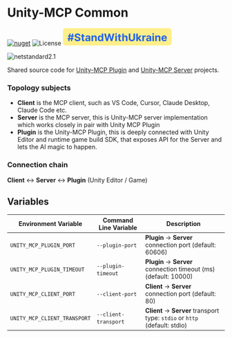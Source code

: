 
# Unity-MCP Common

[![nuget](https://img.shields.io/nuget/v/com.IvanMurzak.Unity.MCP.Common)](https://www.nuget.org/packages/com.IvanMurzak.Unity.MCP.Common/) ![License](https://img.shields.io/github/license/IvanMurzak/Unity-MCP) [![Stand With Ukraine](https://raw.githubusercontent.com/vshymanskyy/StandWithUkraine/main/badges/StandWithUkraine.svg)](https://stand-with-ukraine.pp.ua)

![netstandard2.1](https://img.shields.io/badge/.NET-netstandard2.1-blue?logoColor=white)

Shared source code for [Unity-MCP Plugin](https://github.com/IvanMurzak/Unity-MCP) and [Unity-MCP Server](https://github.com/IvanMurzak/Unity-MCP) projects.

### Topology subjects

- **Client** is the MCP client, such as VS Code, Cursor, Claude Desktop, Claude Code etc.
- **Server** is the MCP server, this is Unity-MCP server implementation which works closely in pair with Unity MCP Plugin
- **Plugin** is the Unity-MCP Plugin, this is deeply connected with Unity Editor and runtime game build SDK, that exposes API for the Server and lets the AI magic to happen.

### Connection chain

**Client** <-> **Server** <-> **Plugin** (Unity Editor / Game)

## Variables

| Environment Variable        | Command Line Variable | Description                                                                 |
|-----------------------------|-----------------------|-----------------------------------------------------------------------------|
| `UNITY_MCP_PLUGIN_PORT`     | `--plugin-port`       | **Plugin** -> **Server** connection port (default: 60606)                   |
| `UNITY_MCP_PLUGIN_TIMEOUT`  | `--plugin-timeout`    | **Plugin** -> **Server** connection timeout (ms) (default: 10000)           |
| `UNITY_MCP_CLIENT_PORT`     | `--client-port`       | **Client** -> **Server** connection port (default: 80)                      |
| `UNITY_MCP_CLIENT_TRANSPORT`| `--client-transport`  | **Client** -> **Server** transport type: `stdio` or `http` (default: stdio) |
